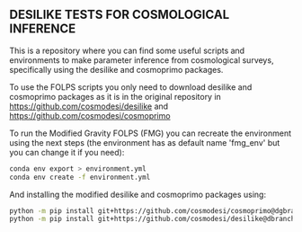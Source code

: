 ## DESILIKE TESTS FOR COSMOLOGICAL INFERENCE
This is a repository where you can find some useful scripts and environments to make parameter inference from cosmological surveys, specifically using the desilike and cosmoprimo packages. 


To use the FOLPS scripts you only need to download desilike and cosmoprimo packages as it is in the original repository in https://github.com/cosmodesi/desilike and https://github.com/cosmodesi/cosmoprimo 



To run the Modified Gravity FOLPS (FMG) you can recreate the environment using the next steps (the environment has as default name 'fmg_env' but you can change it if you need):
```bash
conda env export > environment.yml
conda env create -f environment.yml
```

And installing the modified desilike and cosmoprimo packages using:
```bash
python -m pip install git+https://github.com/cosmodesi/cosmoprimo@dgbranch
python -m pip install git+https://github.com/cosmodesi/desilike@dbranch
```
